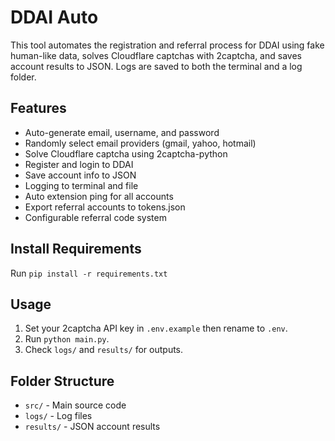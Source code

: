 # DDAI Auto

This tool automates the registration and referral process for DDAI using fake human-like data, solves Cloudflare captchas with 2captcha, and saves account results to JSON. Logs are saved to both the terminal and a log folder.

## Features
- Auto-generate email, username, and password
- Randomly select email providers (gmail, yahoo, hotmail)
- Solve Cloudflare captcha using 2captcha-python
- Register and login to DDAI
- Save account info to JSON
- Logging to terminal and file
- Auto extension ping for all accounts
- Export referral accounts to tokens.json
- Configurable referral code system

## Install Requirements
Run `pip install -r requirements.txt`

## Usage
1. Set your 2captcha API key in `.env.example` then rename to `.env`.
2. Run `python main.py`.
3. Check `logs/` and `results/` for outputs.

## Folder Structure
- `src/` - Main source code
- `logs/` - Log files
- `results/` - JSON account results